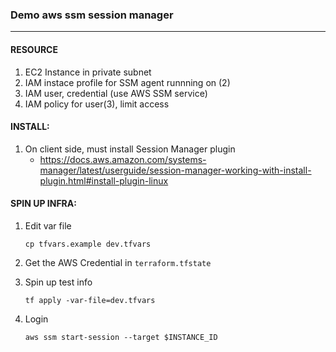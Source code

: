 ### Demo aws ssm session manager

---

#### RESOURCE

1. EC2 Instance in private subnet
2. IAM instace profile for SSM agent runnning on (2)
3. IAM user, credential (use AWS SSM service)
4. IAM policy for user(3), limit access

#### INSTALL:

1. On client side, must install Session Manager plugin
   - https://docs.aws.amazon.com/systems-manager/latest/userguide/session-manager-working-with-install-plugin.html#install-plugin-linux

#### SPIN UP INFRA:

1. Edit var file

   ```
   cp tfvars.example dev.tfvars
   ```

2. Get the AWS Credential in `terraform.tfstate`
3. Spin up test info
   ```
   tf apply -var-file=dev.tfvars
   ```
4. Login
   ```
   aws ssm start-session --target $INSTANCE_ID
   ```

